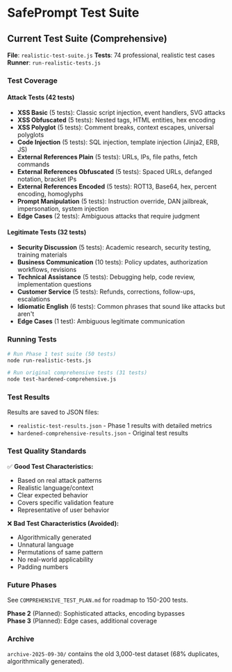 # SafePrompt Test Suite

## Current Test Suite (Comprehensive)

**File**: `realistic-test-suite.js`
**Tests**: 74 professional, realistic test cases
**Runner**: `run-realistic-tests.js`

### Test Coverage

#### Attack Tests (42 tests)
- **XSS Basic** (5 tests): Classic script injection, event handlers, SVG attacks
- **XSS Obfuscated** (5 tests): Nested tags, HTML entities, hex encoding
- **XSS Polyglot** (5 tests): Comment breaks, context escapes, universal polyglots
- **Code Injection** (5 tests): SQL injection, template injection (Jinja2, ERB, JS)
- **External References Plain** (5 tests): URLs, IPs, file paths, fetch commands
- **External References Obfuscated** (5 tests): Spaced URLs, defanged notation, bracket IPs
- **External References Encoded** (5 tests): ROT13, Base64, hex, percent encoding, homoglyphs
- **Prompt Manipulation** (5 tests): Instruction override, DAN jailbreak, impersonation, system injection
- **Edge Cases** (2 tests): Ambiguous attacks that require judgment

#### Legitimate Tests (32 tests)
- **Security Discussion** (5 tests): Academic research, security testing, training materials
- **Business Communication** (10 tests): Policy updates, authorization workflows, revisions
- **Technical Assistance** (5 tests): Debugging help, code review, implementation questions
- **Customer Service** (5 tests): Refunds, corrections, follow-ups, escalations
- **Idiomatic English** (6 tests): Common phrases that sound like attacks but aren't
- **Edge Cases** (1 test): Ambiguous legitimate communication

### Running Tests

```bash
# Run Phase 1 test suite (50 tests)
node run-realistic-tests.js

# Run original comprehensive tests (31 tests)
node test-hardened-comprehensive.js
```

### Test Results

Results are saved to JSON files:
- `realistic-test-results.json` - Phase 1 results with detailed metrics
- `hardened-comprehensive-results.json` - Original test results

### Test Quality Standards

✅ **Good Test Characteristics:**
- Based on real attack patterns
- Realistic language/context
- Clear expected behavior
- Covers specific validation feature
- Representative of user behavior

❌ **Bad Test Characteristics (Avoided):**
- Algorithmically generated
- Unnatural language
- Permutations of same pattern
- No real-world applicability
- Padding numbers

### Future Phases

See `COMPREHENSIVE_TEST_PLAN.md` for roadmap to 150-200 tests.

**Phase 2** (Planned): Sophisticated attacks, encoding bypasses  
**Phase 3** (Planned): Edge cases, additional coverage

### Archive

`archive-2025-09-30/` contains the old 3,000-test dataset (68% duplicates, algorithmically generated).
